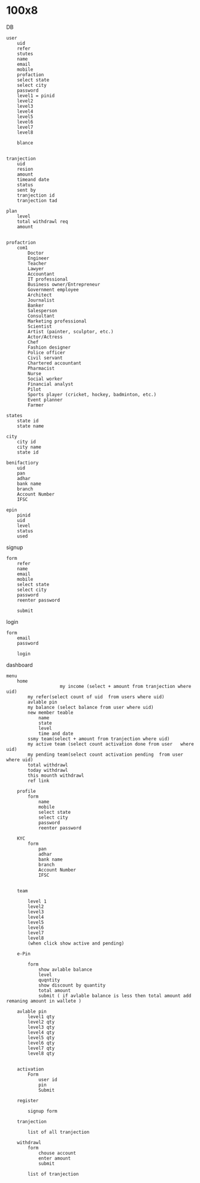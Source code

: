 # 100x8

DB

	user
		uid
		refer
		stutes
		name
		email
		mobile
		profaction
		select state
		select city
		password
		level1 = pinid
		level2
		level3
		level4
		level5
		level6
		level7
		level8
		
		blance
		
		
	tranjection
		uid
		resion
		amount
		timeand date
		status
		sent by
		tranjection id
		tranjection tad
		
	plan
		level
		total withdrawl req
		amount
		
		
	profactrion
		com1
			Doctor
			Engineer
			Teacher
			Lawyer
			Accountant
			IT professional
			Business owner/Entrepreneur
			Government employee
			Architect
			Journalist
			Banker
			Salesperson
			Consultant
			Marketing professional
			Scientist
			Artist (painter, sculptor, etc.)
			Actor/Actress
			Chef
			Fashion designer
			Police officer
			Civil servant
			Chartered accountant
			Pharmacist
			Nurse
			Social worker
			Financial analyst
			Pilot
			Sports player (cricket, hockey, badminton, etc.)
			Event planner
			Farmer
			
	states
		state id 
		state name
		
	city
		city id 
		city name 
		state id
	
	benifactiory
		uid
		pan
		adhar
		bank name
		branch
		Account Number
		IFSC

	epin
		pinid
		uid
		level
		status
		used




signup

	form 
		refer
		name
		email
		mobile
		select state
		select city
		password
		reenter password
		
		submit
	
	
login 

	form
		email 
		password
		
		login
		
dashboard

	menu
		home
                        my income (select + amount from tranjection where uid)
			my refer(select count of uid  from users where uid)
			avlable pin
			my balance (select balance from user where uid)
			new member teable
				name
				state
				level
				time and date 
			ssmy team(select + amount from tranjection where uid)
			my active team (select count activation done from user   where uid)
			my pending team(select count activation pending  from user   where uid)
			total withdrawl 
			today withdrawl
			this mounth withdrawl
			ref link
			
		profile
			form
				name
				mobile
				select state
				select city
				password
				reenter password
		
		KYC
			form
				pan
				adhar
				bank name
				branch
				Account Number
				IFSC
				

		team
		
			level 1
			level2
			level3
			level4
			level5
			level6
			level7
			level8
			(when click show active and pending)
			
		e-Pin
			
			form 
				show avlable balance
				level
				quqntity
				show discount by quantity
				total amount 
				submit ( if avlable balance is less then total amount add remaning amount in wallete )
				
		avlable pin
			level1 qty
			level2 qty
			level3 qty
			level4 qty
			level5 qty
			level6 qty
			level7 qty
			level8 qty
	
			
		activation
			Form
				user id
				pin
				Submit
				
		register
		
			signup form
			
		tranjection
			
			list of all tranjection
	
		withdrawl
			form
				chouse account
				enter amount
				submit
				
			list of tranjection
				
	
